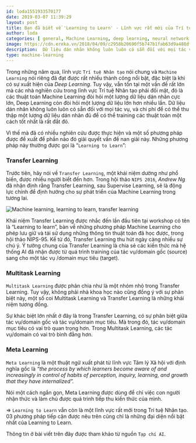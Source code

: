 ```yaml
---
id: loda1551933570177
date: 2019-03-07 11:39:29
layout: post
title: Bạn đã biết về 'Learning to Learn' - Lĩnh vực rất mới của Trí tuệ nhân tạo?
author: loda
categories: [ general, Machine Learning, deep learning, neural network ]
image: https://cdn.ereka.vn/2018/04/09/c2958b20690f5b747b1fab63d9a488df.png
description:  Dữ liệu dán nhãn không luôn luôn có sẵn đối với mọi tác vụ, và chi phí để có thể thu thập một lượng dữ liệu dán nhãn đủ là rất đắt đỏ.
type: machine-learning
---
```


Trong những năm qua, lĩnh vực `Trí tuệ Nhân tạo` nói chung và `Machine Learning` nói riêng đã đạt được rất nhiều thành công nổi bật, đặc biệt là khi có sự xuất hiện của *Deep Learning*. Tuy vậy, vẫn tồn tại một vấn đề rất lớn mà các nhà nghiên cứu trong lĩnh vực Trí tuệ Nhân tạo phải đối mặt, đó là các thuật toán Machine Learning đòi hỏi một lượng dữ liệu dán nhãn cực lớn, Deep Learning còn đòi hỏi một lượng dữ liệu lớn hơn nhiều lần. Dữ liệu dán nhãn không luôn luôn có sẵn đối với mọi tác vụ, và chi phí để có thể thu thập một lượng dữ liệu dán nhãn đủ để có thể training các thuật toán một cách tốt nhất là rất đắt đỏ.

Vì thế mà đã có nhiều nghiên cứu được thực hiện và một số phương pháp được đề xuất để phần nào đó giải quyết vấn đề nan giải này. Những phương pháp này thường được gọi là “`Learning to Learn`”:

### Transfer Learning

Trước tiên, hãy nói về `Transfer Learning`, một khái niệm dường như phổ biến, được nhiều người biết đến hơn. Trong hội thảo `NIPS 2016`, *Andrew Ng* đã nhận định rằng Transfer Learning, sau Supervise Learning, sẽ là động lực chính để định hướng cho sự phát triển của Machine Learning trong tương lai.

<div class="wrapper-center">
    <img src="https://cdn.ereka.vn/2018/04/09/c2958b20690f5b747b1fab63d9a488df.png" alt="Machine learning, learning to learn, transfer learning"/>
</div>

Khái niệm Transfer Learning được nhắc đến lần đầu tiên tại workshop có tên là “Learning to learn”, bàn về những phương pháp Machine Learning cho phép lưu giữ và tái sử dụng những thông tin thuật toán đã học được, trong hội thảo NIPS-95. Kể từ đó, Transfer Learning thu hút ngày càng nhiều sự chú ý. Ý tưởng chung của Transfer Learning là chia sẻ các kiến thức mà hệ thống AI đã nhận được từ quá trình training của tác vụ/domain gốc (source) sang cho một tác vụ /domain mục tiêu (target).

### Multitask Learning

`Multitask Learning` được phân chia như là một nhóm nhỏ trong Transfer Learning. Tuy vậy, không phải nhà khoa học nào cũng đồng ý với sự phân biệt này, một số coi Multitask Learning và Transfer Learning là những khái niệm tương đồng.

Sự khác biệt lớn nhất ở đây là trong Transfer Learning, có sự phân biệt giữa tác vụ/domain gốc và tác vụ/domain mục tiêu. Mà trong đó, tác vụ/domain mục tiêu có vai trò quan trọng hơn. Trong Multitask Learning, các tác vụ/domain có vai trò bình đẳng hơn.

### Meta Learning

`Meta Learning` là một thuật ngữ xuất phát từ lĩnh vực Tâm lý Xã hội với định nghĩa gốc là _“the process by which learners become aware of and increasingly in control of habits of perception, inquiry, learning, and growth that they have internalized”._

Nói một cách ngắn gọn, Meta Learning được dùng để chỉ việc con người nhận thức và làm chủ được quá trình tiếp thu kiến thức của mình.



=> `Learning to Learn` vẫn còn là một lĩnh vực rất mới trong Trí tuệ Nhân tạo. 03 phương pháp tiếp cận được nêu trên cũng chỉ là những đại diện nổi bật nhất của Learning to Learn.



Thông tin ở bài viết trên đây được tham khảo từ nguồn `Tạp chí AI`.

